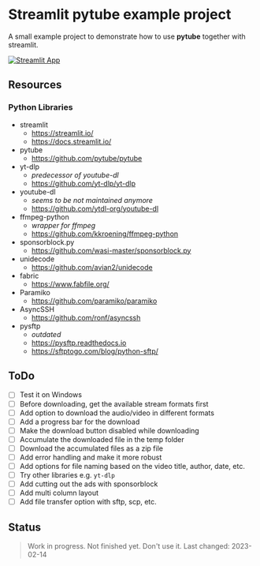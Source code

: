# Streamlit pytube example project

A small example project to demonstrate how to use **pytube** together with streamlit.

[![Streamlit App](https://static.streamlit.io/badges/streamlit_badge_black_white.svg)](https://streamlit.io/)

## Resources

### Python Libraries

- streamlit
  - <https://streamlit.io/>
  - <https://docs.streamlit.io/>
- pytube
  - <https://github.com/pytube/pytube>
- yt-dlp
  - *predecessor of youtube-dl*
  - <https://github.com/yt-dlp/yt-dlp>
- youtube-dl
  - *seems to be not maintained anymore*
  - <https://github.com/ytdl-org/youtube-dl>
- ffmpeg-python
  - *wrapper for ffmpeg*
  - <https://github.com/kkroening/ffmpeg-python>
- sponsorblock.py
  - <https://github.com/wasi-master/sponsorblock.py>
- unidecode
  - <https://github.com/avian2/unidecode>
- fabric
  - <https://www.fabfile.org/>
- Paramiko
  - <https://github.com/paramiko/paramiko>
- AsyncSSH
  - <https://github.com/ronf/asyncssh>
- pysftp
  - *outdated*
  - <https://pysftp.readthedocs.io>
  - <https://sftptogo.com/blog/python-sftp/>

## ToDo

- [ ] Test it on Windows
- [ ] Before downloading, get the available stream formats first
- [ ] Add option to download the audio/video in different formats
- [ ] Add a progress bar for the download
- [ ] Make the download button disabled while downloading
- [ ] Accumulate the downloaded file in the temp folder
- [ ] Download the accumulated files as a zip file
- [ ] Add error handling and make it more robust
- [ ] Add options for file naming based on the video title, author, date, etc.
- [ ] Try other libraries e.g. `yt-dlp`
- [ ] Add cutting out the ads with sponsorblock
- [ ] Add multi column layout
- [ ] Add file transfer option with sftp, scp, etc.

## Status

> Work in progress. Not finished yet. Don't use it.
> Last changed: 2023-02-14
